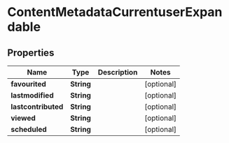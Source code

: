 # ContentMetadataCurrentuserExpandable

## Properties
Name | Type | Description | Notes
------------ | ------------- | ------------- | -------------
**favourited** | **String** |  |  [optional]
**lastmodified** | **String** |  |  [optional]
**lastcontributed** | **String** |  |  [optional]
**viewed** | **String** |  |  [optional]
**scheduled** | **String** |  |  [optional]

